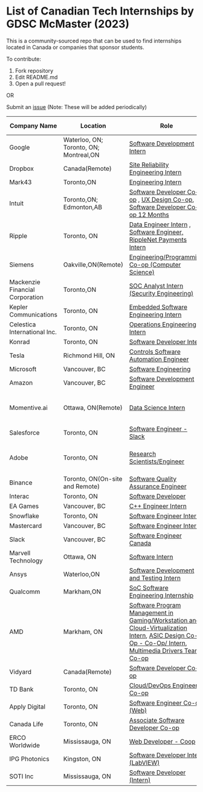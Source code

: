 # List of Canadian Tech Internships by GDSC McMaster (2023)

This is a community-sourced repo that can be used to find internships located in Canada or companies that sponsor students. 

To contribute:
 1. Fork repository
 2. Edit README.md
 3. Open a pull request!
 
 OR
 
 Submit an [issue](https://github.com/DSC-McMaster-U/Canadian-Internships/issues) (Note: These will be added periodically)

 
 

| Company Name                                                                                                                                                                         | Location                             | Role                             |Hiring Season                    | Notes                                                                                |
| ---------------------------------------------------------------------------------------------------------------------------------------------------------------------------- | ------------------------------------ | ------------------------------------ |------------------------------------ | -------------------------------------------------------------------------------------------------------- |
| Google                                                                                    | Waterloo, ON; Toronto, ON; Montreal,ON| [Software Development Intern](https://careers.google.com/jobs/results/97935383573996230/)| Summer
| Dropbox|Canada(Remote)| [Site Reliability Engineering Intern](https://www.dropbox.com/jobs/listing/4634837?gh_src=aonhf1)| Summer
|Mark43| Toronto,ON| [Engineering Intern](https://mark43.com/list-job/?gh_jid=4657411&gh_src=feecb3ef1us)| Summer
|Intuit| Toronto,ON; Edmonton,AB| [Software Developer Co-op](http://jobs.intuit.com/job/toronto/software-developer-co-op/27595/35936209984?utm_source=copy&utm_medium=social_post&utm_campaign=Intuit_social) , [UX Design Co-op](https://jobs.intuit.com/job/toronto/ux-design-co-op/27595/35936210320?utm_source=copy&utm_medium=social_post&utm_campaign=Intuit_social), [Software Developer Co-op 12 Months](http://jobs.intuit.com/job/edmonton/software-developer-co-op-12-months/27595/38666819776?utm_source=copy&utm_medium=social_post&utm_campaign=Intuit_social)|Winter(Jan-Apr)| 4-months and 12 months available
|Ripple|Toronto, ON| [Data Engineer Intern](https://boards.greenhouse.io/ripple/jobs/4708630) , [Software Engineer, RippleNet Payments Intern](https://boards.greenhouse.io/ripple/jobs/4704718)| Summer
|Siemens| Oakville,ON(Remote)| [Engineering/Programming Co-op (Computer Science)](https://jobs.siemens.com/jobs/340993?lang=en-us&jobPipeline=Indeed)
|Mackenzie Financial Corporation| Toronto,ON| [SOC Analyst Intern (Security Engineering)](https://careersen-mackenzieinvestments.icims.com/jobs/4642/job?utm_source=indeed_integration&iis=Job+Board&iisn=Indeed&indeed-apply-token=73a2d2b2a8d6d5c0a62696875eaebd669103652d3f0c2cd5445d3e66b1592b0f&mobile=false&width=960&height=500&bga=true&needsRedirect=false&jan1offset=-300&jun1offset=-240)| Winter
|Kepler Communications| Toronto, ON| [Embedded Software Engineering Intern](https://jobs.lever.co/kepler/9199ebb4-896d-4b88-95bd-2d1d1af40fee)| Winter| 4-16 months
|Celestica International Inc.| Toronto, ON| [Operations Engineering Intern](https://careers.celestica.com/job/Toronto-Student-Intern-IL-ON/850373101/)| Summer| 16 months
| Konrad| Toronto, ON| [Software Developer Intern](https://boards.greenhouse.io/konradgroup/jobs/5268040003)| Summer| 4 months
| Tesla| Richmond Hill, ON| [Controls Software Automation Engineer](https://www.tesla.com/en_CA/careers/search/job/tesla-toronto-controls-software-automation-engineering-internship-co-op-summer-2023-159049)| Summer
| Microsoft| Vancouver, BC| [Software Engineering](https://careers.microsoft.com/us/en/job/1368428/Software-Engineering-Intern-Opportunities-for-University-Students-Canada) 
| Amazon| Vancouver, BC| [Software Development Engineer](https://www.amazon.jobs/en/jobs/2114265/software-development-engineer-intern-2023-canada)  
| Momentive.ai| Ottawa, ON(Remote)| [Data Science Intern](https://www.glassdoor.ca/job-listing/data-science-intern-summer-2023-momentive-ai-JV_IC2286068_KO0,31_KE32,44.htm?jl=1008280713692&utm_campaign=google_jobs_apply&utm_source=google_jobs_apply&utm_medium=organic) | Summer| For students pursuing a Master Degree or PhD 
| Salesforce| Toronto, ON| [Software Engineer - Slack](https://salesforce.wd1.myworkdayjobs.com/External_Career_Site/job/Canada---Vancouver/XMLNAME-2023-Summer-Intern---Software-Engineer--Slack-_JR158798-2?source=LinkedIn_Jobs)| Summer
| Adobe| Toronto, ON| [Research Scientists/Engineer](https://careers.adobe.com/us/en/job/ADOBUSR133694EXTERNALENUS/2023-Intern-Research-Scientist-Engineer?utm_source=linkedin&utm_medium=phenom-feeds&source=LinkedIn)| Spring, Summer and Fall| For students pursuing a Masters Degree or PhD
| Binance| Toronto, ON(On-site and Remote)| [Software Quality Assurance Engineer](https://jobs.lever.co/binance/a53c3ac3-48ce-4676-9998-adced2e10b38?lever-source=LinkedInJobs)
| Interac| Toronto, ON| [Software Developer](https://interac.wd3.myworkdayjobs.com/Interac/job/Toronto/Software-Developer-Intern-1_REQ-517?source=Linkedin)
| EA Games| Vancouver, BC| [C++ Engineer Intern](https://ea.gr8people.com/jobs/175722/c-engineer-intern-summer-2023?geo_location=ChIJs0-pQ_FzhlQRi_OBm-qWkbs)| Summer
| Snowflake| Toronto, ON| [Software Engineer Intern](https://careers.snowflake.com/us/en/job/6399242002/Software-Engineer-Intern-Toronto-Summer-2023)| Summer
| Mastercard| Vancouver, BC| [Software Engineer Intern](https://careers.mastercard.com/us/en/job/R-173648/Software-Engineer-Intern)| Summer
| Slack| Vancouver, BC| [Software Engineer Canada](https://salesforce.wd1.myworkdayjobs.com/en-US/External_Career_Site/job/XMLNAME-2023-Summer-Intern---Software-Engineer--Slack-_JR158798-2)| Summer
| Marvell Technology| Ottawa, ON| [Software Intern](https://marvell.wd1.myworkdayjobs.com/MarvellCareers/job/Ottawa-Canada/Software-Intern_2202289?src=SNS-102&source=LinkedIn)| Summer
|Ansys| Waterloo,ON| [Software Development and Testing Intern](https://careers.ansys.com/job/Waterloo-Software-Development-and-Testing-Intern-ON-N2J4G8/965965800/?utm_source=LINKEDIN&utm_medium=referrer)|
|Qualcomm|Markham,ON| [SoC Software Engineering Internship](https://qualcomm.dejobs.org/markham-on/soc-software-engineering-internship-4-or-16-months/254A12CAEF4F4543B80A437ED1941A69/job/)| Spring, Summer| 4 or 16 months available
|AMD| Markham, ON| [Software Program Management in Gaming/Workstation and Cloud-Virtualization Intern](https://careers.amd.com/careers-home/jobs/23382?lang=en-us),       [ASIC Design Co-Op - Co-Op/ Intern](https://careers.amd.com/careers-home/jobs/23432?lang=en-us),  [Multimedia Drivers Team Co-op](https://careers.amd.com/careers-home/jobs/22181?lang=en-us)|Summer 2023-Fall 2024| 12-months
|Vidyard| Canada(Remote)| [Software Developer Co-op](https://boards.greenhouse.io/vidyard/jobs/4730019)| Summer 2023|
|TD Bank|Toronto, ON| [Cloud/DevOps Engineer Co-op](https://jobs.td.com/en-CA/jobs/16992000/cloud-devops-engineer-intern-co-op-toronto-ca/)| Summer 2023|
|Apply Digital|Toronto, ON| [Software Engineer Co-op (Web)](https://ca.indeed.com/cmp/Apply-Digital?from=mobviewjob&tk=1gjpod3aqih33801&fromjk=bcce7fe38e53ee66&attributionid=mobvjcmp)||hybrid/remote-friendly|
|Canada Life|Toronto, ON| [Associate Software Developer Co-op](https://careers-canadalife.icims.com/jobs/24190/associate-software-developer-co-op/job)||
|ERCO Worldwide|Mississauga, ON| [Web Developer - Coop](https://www.linkedin.com/jobs/view/web-developer-coop-at-erco-worldwide-3366992660/?originalSubdomain=ca)||
|IPG Photonics|Kingston, ON| [Software Developer Intern (LabVIEW)](https://ca.indeed.com/cmp/Ipg-Photonics-Corporation?from=mobviewjob&tk=1gjpp96sngb64800&fromjk=ccfbb6deed0eddc1&attributionid=mobvjcmp)||
|SOTI Inc|Mississauga, ON| [Software Developer (Intern)](https://soti.wd3.myworkdayjobs.com/en-US/SOTI-Next-Gen/details/Software-Developer-Intern---SOTI-XSight--May-2023---12-Months-_R06140)|May 2023|12-16 Months| 

